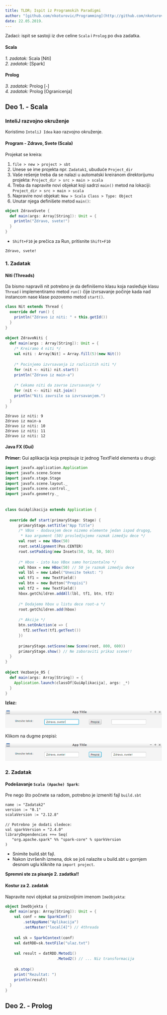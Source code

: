 ```yaml
---
title: TLDR; Ispit iz Programskih Paradigmi
author: "[github.com/nkoturovic/Programming](http://github.com/nkoturovic/Programming/tree/master/PP/ispit/)"
date: 22.05.2019.
---
```


Zadaci: ispit se sastoji iz dve celine `Scala` i `Prolog` po dva zadatka.

#### Scala  
*1. zadatak:* Scala [Niti]  
*2. zadatak:* [Spark]  

#### Prolog
*3. zadatak:* Prolog [-]  
*4. zadatak:* Prolog [Ogranicenja]  

## Deo 1. - Scala
### InteliJ razvojno okruženje
Koristimo `InteliJ Idea` kao razvojno okruženje.

#### Program - Zdravo, Svete (Scala)
Projekat se kreira:

1. `file > new > project > sbt`
2. Unese se ime projekta npr. `Zadatak1`, ubuduće `Project_dir`
3. Vaše rešenje treba da se nalazi u automatski kreiranom direktorijumu projekta: `Project_dir > src > main > scala`
5. Treba da napravite novi objekat koji sadrzi `main()` metod na lokaciji: `Project_dir > src > main > scala`
6. Napravire novi objekat: `New > Scala Class > Type: Object`
7. Unutar njega definišete metod `main()`:

```scala
object ZdravoSvete {
  def main(args: Array[String]): Unit = {
    println("Zdravo, svete!")
  }
}
```
- `Shift+F10` je prečica za Run, pritisnite `Shift+F10`
```
Zdravo, svete!
```

### 1. Zadatak
#### Niti (Threads)
Da bismo napravili nit potrebno je da definišemo klasu koja nasleđuje klasu `Thread` i implementiramo metod `run()` čije izvrsavanje počinje kada nad instancom nase klase pozovemo metod `start()`.

```scala
class Nit extends Thread {
  override def run() {
    println("Zdravo iz niti: " + this.getId())
  }
}

object ZdravoNiti {
  def main(args : Array[String]): Unit = {
    /* Kreiramo 4 niti */
    val niti : Array[Nit] = Array.fill(5)(new Nit())

    /* Pocinjemo izvrsavanja iz razlicitih niti */
    for (nit <- niti) nit.start()
    println("Zdravo iz main-a")

    /* Cekamo niti da zavrse izvrsavanje */
    for (nit <- niti) nit.join()
    println("Niti zavrsile sa izvrsavanjem.")
  }
}
```
```
Zdravo iz niti: 9
Zdravo iz main-a
Zdravo iz niti: 10
Zdravo iz niti: 11
Zdravo iz niti: 12
```

#### Java FX (Gui)
**Primer:** Gui aplikacija koja prepisuje iz jednog TextField elementa u drugi:
```scala
import javafx.application.Application
import javafx.scene.Scene
import javafx.stage.Stage
import javafx.scene.layout._
import javafx.scene.control._
import javafx.geometry._


class GuiAplikacija extends Application {

  override def start(primaryStage: Stage) {
      primaryStage.setTitle("App Title")
      /* VBox - dodavajem dece nizemo elemente jedan ispod drugog,
       * kao argument (50) prosledjujemo razmak izmedju dece */
      val root = new VBox(50)
      root.setAlignment(Pos.CENTER)
      root.setPadding(new Insets(50, 50, 50, 50))

      /* Hbox - isto kao VBox samo horizontalno */
      val hbox = new HBox(50) // 50 je razmak izmedju dece
      val lbl = new Label("Unesite tekst: ")
      val tf1 =  new TextField()
      val btn = new Button("Prepisi")
      val tf2 =  new TextField()
      hbox.getChildren.addAll(lbl, tf1, btn, tf2)

      /* Dodajemo hbox u listu dece root-a */ 
      root.getChildren.add(hbox)

      /* Akcije */
      btn.setOnAction(e => {
        tf2.setText(tf1.getText())
      })

      primaryStage.setScene(new Scene(root, 800, 600))
      primaryStage.show() // Ne zaboraviti prikaz scene!!
  }
}

object Vezbanje_05 {
  def main(args: Array[String]) = {
    Application.launch(classOf[GuiAplikacija], args: _*)
  }
}
```
**Izlaz:**


![Pre klika button-a](jfx-hello1.png)


Klikom na dugme prepisi:


![Posle klika button-a](jfx-hello2.png)

### 2. Zadatak
#### Podešavanje `Scala (Apache) Spark`:
Pre nego što počnete sa radom, potrebno je izmeniti fajl `build.sbt`
```
name := "Zadatak2"
version := "0.1"
scalaVersion := "2.12.8"

// Potrebno je dodati sledece:
val sparkVersion = "2.4.0"
libraryDependencies ++= Seq(
   "org.apache.spark" %% "spark-core" % sparkVersion
)
```
* Snimite build.sbt fajl.
* Nakon izvršenih izmena, dok se još nalazite u build.sbt u gornjem desnom uglu kliknite na `import project`. 

**Spremni ste za pisanje 2. zadatka!!**

#### Kostur za 2. zadatak

Napravite novi objekat sa proizvoljnim imenom `ImeObjekta`:
```scala
object ImeObjekta {
  def main(args: Array[String]): Unit = {
    val conf = new SparkConf()
        .setAppName("Aplikacija")
        .setMaster("local[4]") // 4threada

    val sk = SparkContext(conf)
    val datRDD=sk.textFile("ulaz.txt")

    val result = datRDD.Metod1()
                       .Metod2() // ... Niz transformacija

    sk.stop()
    print("Rezultat: ")
    println(result)
  }
}

```

## Deo 2. - Prolog
